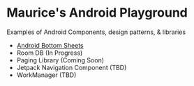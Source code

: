 # Maurice's Android Playground
Examples of Android Components, design patterns, &amp; libraries

- [Android Bottom Sheets](https://github.com/maurice-smith/android/tree/master/bottomsheets)
- Room DB (In Progress)
- Paging Library (Coming Soon)
- Jetpack Navigation Component (TBD)
- WorkManager (TBD)
